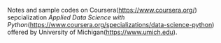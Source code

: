 Notes and sample codes on Coursera(https://www.coursera.org/) sepcialization *Applied Data Science with Python*(https://www.coursera.org/specializations/data-science-python) offered by University of Michigan(https://www.umich.edu).

